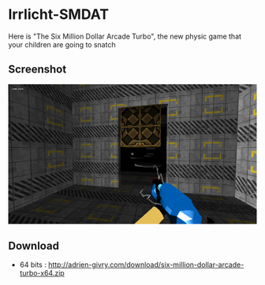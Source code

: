 # Irrlicht-SMDAT
Here is "The Six Million Dollar Arcade Turbo", the new physic game that your children are going to snatch

## Screenshot
![alt](screens/screenshot.png?raw=true "Screenshot")

## Download

- 64 bits : http://adrien-givry.com/download/six-million-dollar-arcade-turbo-x64.zip
